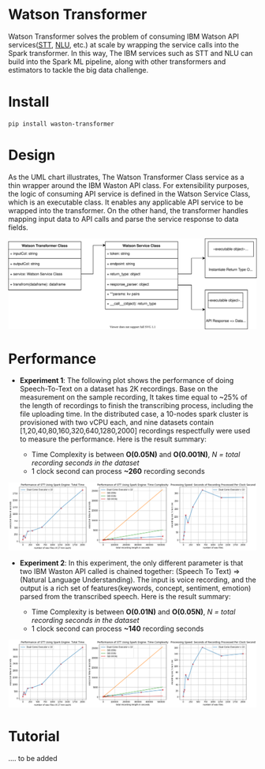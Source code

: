 # Watson Transformer
Watson Transformer solves the problem of consuming IBM Watson API services([STT](https://cloud.ibm.com/apidocs/speech-to-text), [NLU](https://cloud.ibm.com/apidocs/natural-language-understanding), etc.) at scale by wrapping the service calls into the Spark transformer. In this way, The IBM services such as STT and NLU can build into the Spark ML pipeline, along with other transformers and estimators to tackle the big data challenge. 

# Install
```
pip install waston-transformer
```

# Design
As the UML chart illustrates, The Watson Transformer Class service as a thin wrapper around the IBM Waston API class. For extensibility purposes, the logic of consuming API service is defined in the Watson Service Class, which is an executable class. It enables any applicable API service to be wrapped into the transformer. On the other hand, the transformer handles mapping input data to API calls and parse the service response to data fields. 

<img style="float: center;" src="document/Watson_Tranformer_Design.svg">  

# Performance
* __Experiment 1__: The following plot shows the performance of doing Speech-To-Text on a dataset has 2K recordings. Base on the measurement on the sample recording, It takes time equal to ~25% of the length of recordings to finish the transcribing process, including the file uploading time. In the distributed case, a 10-nodes spark cluster is provisioned with two vCPU each, and nine datasets contain [1,20,40,80,160,320,640,1280,2000] recordings respectfully were used to measure the performance. Here is the result summary:

  * Time Complexity is between **O(0.05N)** and **O(0.001N)**, *N = total recording seconds in the dataset*
  * 1 clock second can process **~260** recording seconds

<img style="float: center;" src="document/watson_transformer_stt_perf.png"> 

* __Experiment 2__: In this experiment, the only different parameter is that two IBM Waston API called is chained together: (Speech To Text) => (Natural Language Understanding). The input is voice recording, and the output is a rich set of features(keywords, concept, sentiment, emotion) parsed from the transcribed speech. Here is the result summary:

  * Time Complexity is between **O(0.01N)** and **O(0.05N)**, *N = total recording seconds in the dataset*
  * 1 clock second can process **~140** recording seconds

<img style="float: center;" src="document/watson_transformer_perf_full_pipeline.png"> 


# Tutorial

.... to be added
